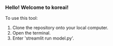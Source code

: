 ### Hello! Welcome to koreai! 

To use this tool:
1. Clone the repository onto your local computer.
2. Open the terminal.
3. Enter 'streamlit run model.py'.
